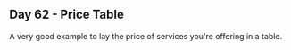 ## Day 62 - Price Table

A very good example to lay the price of services you're offering in a table.